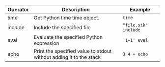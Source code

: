 | Operator | Description                                           | Example                    |
|----------|-------------------------------------------------------|----------------------------|
| time     | Get Python time time object.                          | `time`                     |
| include  | Include the specified file                            | `"file.stk" include`       |
| eval     | Evaluate the specified Python expression             | `'1+1' eval`               |
| echo     | Print the specified value to stdout without adding it to the stack | `3 4 + echo` |